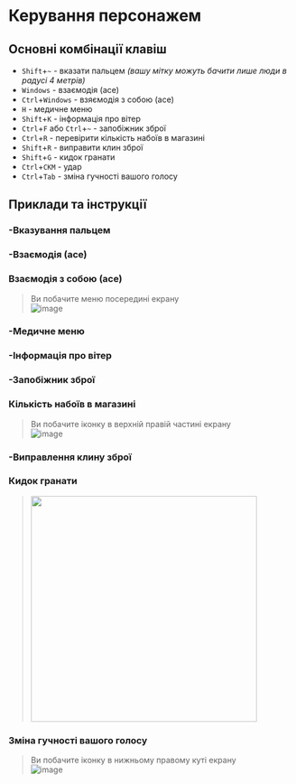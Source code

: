 # Керування персонажем
## Основні комбінації клавіш
- `Shift`+`~` - вказати пальцем *(вашу мітку можуть бачити лише люди в радусі 4 метрів)*
- `Windows` - взаємодія (асе)
- `Ctrl`+`Windows` - взяємодія з собою (асе)
- `H` - медичне меню
- `Shift`+`K` - інформація про вітер
- `Ctrl`+`F` або `Ctrl`+`~` - запобіжник зброї
- `Ctrl`+`R` - перевірити кількість набоїв в магазині
- `Shift`+`R` - виправити клин зброї
- `Shift`+`G` - кидок гранати
- `Ctrl`+`СКМ` - удар
- `Ctrl`+`Tab` - зміна гучності вашого голосу

## Приклади та інструкції
### -Вказування пальцем

### -Взаємодія (асе)

### Взаємодія з собою (асе)
> Ви побачите меню посередині екрану  
> ![image](https://github.com/vsrJaguar/Materials/assets/144080908/c891e795-1d9d-43d8-bf9f-c216b77d2f64)

### -Медичне меню

### -Інформація про вітер

### -Запобіжник зброї 

### Кількість набоїв в магазині
> Ви побачите іконку в верхній правій частині екрану  
> ![image](https://github.com/vsrJaguar/Materials/assets/144080908/b7bc0809-d69f-4e8b-abba-b1cac3b810b9)

### -Виправлення клину зброї

### Кидок гранати
> <img src="https://github.com/vsrJaguar/Materials/assets/144080908/c908c34f-2458-4b04-b8f1-4d0a462cb57c"  width="400">

### Зміна гучності вашого голосу
> Ви побачите іконку в нижньому правому куті екрану  
> ![image](https://github.com/vsrJaguar/Materials/assets/144080908/2d42e73a-4f96-48ae-ba41-3e60f730ae81)
